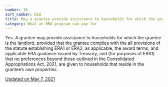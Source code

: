 ```yaml
---
number: 18
sort_number: 018
title: May a grantee provide assistance to households for which the grantee is the landlord?
category: What an ERA program can pay for
---
```


Yes. A grantee may provide assistance to households for which the grantee is the landlord, provided that the grantee complies with the all provisions of the statute establishing ERA1 or ERA2, as applicable, the award terms, and applicable ERA guidance issued by Treasury, and (for purposes of ERA1) that no preferences beyond those outlined in the Consolidated Appropriations Act, 2021, are given to households that reside in the grantee’s own properties.

<a href="{{ site.baseurl }}/implementation-guidance/changes/" class="era-guidance__datestamp">Updated on May 7, 2021</a>